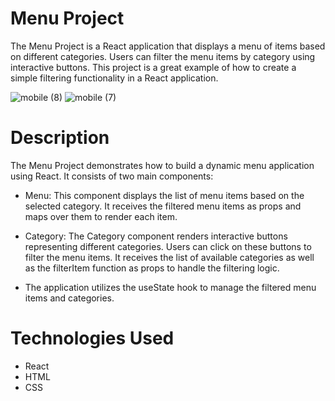 # Menu Project
The Menu Project is a React application that displays a menu of items based on different categories. Users can filter the menu items by category using interactive buttons. This project is a great example of how to create a simple filtering functionality in a React application.


![mobile (8)](https://github.com/DarboeDev/Menu/assets/125799918/b37677c3-7ac6-4dd8-bf8d-7961709e41e3)
![mobile (7)](https://github.com/DarboeDev/Menu/assets/125799918/4013d022-c411-4212-8ab6-4bc35ad2a439)

# Description
The Menu Project demonstrates how to build a dynamic menu application using React. It consists of two main components:

* Menu: This component displays the list of menu items based on the selected category. It receives the filtered menu items as props and maps over them to render each item.

* Category: The Category component renders interactive buttons representing different categories. Users can click on these buttons to filter the menu items. It receives the list of available categories as well as the filterItem function as props to handle the filtering logic.

* The application utilizes the useState hook to manage the filtered menu items and categories.


# Technologies Used
* React
* HTML
* CSS
